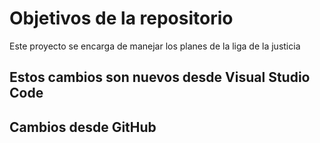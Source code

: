 # Objetivos de la repositorio

Este proyecto se encarga de manejar los planes de la liga de la justicia

## Estos cambios son nuevos desde Visual Studio Code

## Cambios desde GitHub
